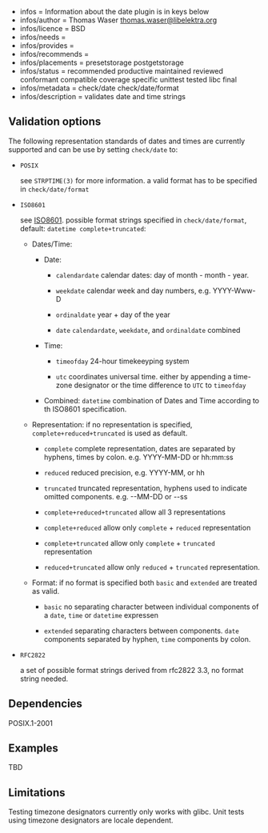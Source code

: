 - infos = Information about the date plugin is in keys below
- infos/author = Thomas Waser <thomas.waser@libelektra.org>
- infos/licence = BSD
- infos/needs =
- infos/provides =
- infos/recommends =
- infos/placements = presetstorage postgetstorage
- infos/status = recommended productive maintained reviewed conformant compatible coverage specific unittest tested libc final
- infos/metadata = check/date check/date/format
- infos/description = validates date and time strings

## Validation options ##

The following representation standards of dates and times are currently supported and can be use by setting `check/date` to:

* `POSIX`

   see `STRPTIME(3)` for more information. a valid format has to be specified in `check/date/format`

* `ISO8601`

   see [ISO8601](https://en.wikipedia.org/wiki/ISO_8601). possible format strings specified in `check/date/format`, default: `datetime complete+truncated`:

  * Dates/Time:

    * Date:

      * `calendardate`
        calendar dates: day of month - month - year.

      * `weekdate`
        calendar week and day numbers, e.g. YYYY-Www-D

      * `ordinaldate`
        year + day of the year

      * `date`
        `calendardate`, `weekdate`, and `ordinaldate` combined

    * Time:

      * `timeofday`
        24-hour timekeeyping system

      * `utc`
        coordinates universal time. either by appending a time-zone designator or the time difference to `UTC` to `timeofday`

    * Combined:
      `datetime`
      combination of Dates and Time according to th ISO8601 specification.

  * Representation:
    if no representation is specified, `complete+reduced+truncated` is used as default.

    * `complete`
      complete representation, dates are separated by hyphens, times by colon. e.g. YYYY-MM-DD or hh:mm:ss

    * `reduced`
       reduced precision, e.g. YYYY-MM, or hh

    * `truncated`
       truncated representation, hyphens used to indicate omitted components. e.g. --MM-DD or --ss

    * `complete+reduced+truncated`
       allow all 3 representations

    * `complete+reduced`
       allow only `complete` + `reduced` representation

    * `complete+truncated`
       allow only `complete` + `truncated` representation

    * `reduced+truncated`
       allow only `reduced` + `truncated` representation.

  * Format:
       if no format is specified both `basic` and `extended` are treated as valid.

    * `basic`
      no separating character between individual components of a `date`, `time` or `datetime` expressen

    * `extended`
      separating characters between components. `date` components separated by hyphen, `time` components by colon.



* `RFC2822`

  a set of possible format strings derived from rfc2822 3.3, no format string needed.

## Dependencies ##

POSIX.1-2001

## Examples ##

TBD

## Limitations ##

Testing timezone designators currently only works with glibc.
Unit tests using timezone designators are locale dependent.
